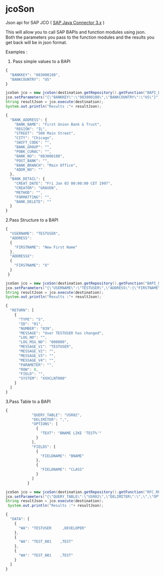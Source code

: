 jcoSon
======

Json api for SAP JCO ( [SAP Java Connector 3.x](http://help.sap.com/saphelp_nwpi711/helpdata/en/48/70792c872c1b5ae10000000a42189c/content.htm) )


This will allow you to call SAP BAPIs and function modules using json.  
Both the parameters you pass to the function modules and the results you get back will be in json format.

Examples : 

1. Pass simple values to a BAPI
```javascript
{
  "BANKKEY": "083000108",
  "BANKCOUNTRY": "US"
} 
```
```java
jcoSon jco = new jcoSon(destination.getRepository().getFunction("BAPI_BANK_GETDETAIL"));
jco.setParameters("{\"BANKKEY\":\"083000108\",\"BANKCOUNTRY\":\"US\"}");
String resultJson = jco.execute(destination);
System.out.println("Results :"+ resultJson);
```

```javascript
{
  "BANK_ADDRESS": {
    "BANK_NAME": "First Union Bank & Trust",
    "REGION": "IL",
    "STREET": "500 Main Street",
    "CITY": "Chicago",
    "SWIFT_CODE": "",
    "BANK_GROUP": "",
    "POBK_CURAC": "",
    "BANK_NO": "083000108",
    "POST_BANK": "",
    "BANK_BRANCH": "Main Office",
    "ADDR_NO": ""
  },
  "BANK_DETAIL": {
    "CREAT_DATE": "Fri Jan 03 00:00:00 CET 1997",
    "CREATOR": "GRAVEN",
    "METHOD": "",
    "FORMATTING": "",
    "BANK_DELETE": ""
  }
}
```
2.Pass Structure to a BAPI
```javascript
{
  "USERNAME": "TESTUSER",
  "ADDRESS": 
  {
    "FIRSTNAME": "New First Name"
  },
  "ADDRESSX": 
  {
    "FIRSTNAME": "X"
  }
 } 
```
```java
jcoSon jco = new jcoSon(destination.getRepository().getFunction("BAPI_USER_CHANGE"));
jco.setParameters("{\"USERNAME\":\"TESTUSER\",\"ADDRESS\":{\"FIRSTNAME\":\"New First Name\"},\"ADDRESSX\":{\"FIRSTNAME\":\"X\"}}");
String resultJson = jco.execute(destination);
System.out.println("Results :"+ resultJson);
```

```javascript
{
  "RETURN": [
    {
      "TYPE": "S",
      "ID": "01",
      "NUMBER": "039",
      "MESSAGE": "User TESTUSER has changed",
      "LOG_NO": "",
      "LOG_MSG_NO": "000000",
      "MESSAGE_V1": "TESTUSER",
      "MESSAGE_V2": "",
      "MESSAGE_V3": "",
      "MESSAGE_V4": "",
      "PARAMETER": "",
      "ROW": 0,
      "FIELD": "",
      "SYSTEM": "XXXCLNT000"
    }
  ]
}
```

3.Pass Table to a BAPI
```javascript
{
            "QUERY_TABLE": "USR02",
            "DELIMITER": ",",
            "OPTIONS": [
              {
                "TEXT": "BNAME LIKE 'TEST%'"
              }
            ],
            "FIELDS": [
              {
                "FIELDNAME": "BNAME"
              },
              {
                "FIELDNAME": "CLASS"
              }
            ]
          }
```
```java
jcoSon jco = new jcoSon(destination.getRepository().getFunction("RFC_READ_TABLE"));
jco.setParameters("{\"QUERY_TABLE\":\"USR02\",\"DELIMITER\":\",\",\"OPTIONS\":[{\"TEXT\":\"BNAME LIKE 'TEST%'\"}],\"FIELDS\":[{\"FIELDNAME\":\"BNAME\"},{\"FIELDNAME\":\"CLASS\"}]}");
String resultJson = jco.execute(destination);
 System.out.println("Results :"+ resultJson);
```

```javascript
{
  "DATA": [
    {
      "WA": "TESTUSER     ,DEVELOPER"
    },
    {
      "WA": "TEST_001    ,TEST"
    },
    {
      "WA": "TEST_001    ,TEST"
    }
  ]
}
```
